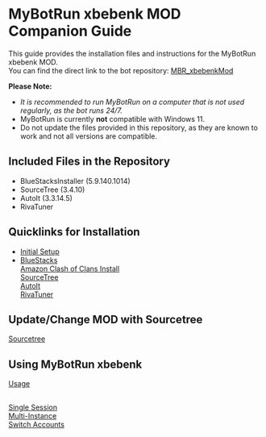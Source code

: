# MyBotRun xbebenk MOD Companion Guide
This guide provides the installation files and instructions for the MyBotRun xbebenk MOD.   
You can find the direct link to the bot repository: [MBR_xbebenkMod](https://github.com/xbebenk/MBR_xbebenkMod)  


**Please Note:** 
* *It is recommended to run MyBotRun on a computer that is not used regularly, as the bot runs 24/7.*
* MyBotRun is currently **not** compatible with Windows 11.
* Do not update the files provided in this repository, as they are known to work and not all versions are compatible.


## Included Files in the Repository
* BlueStacksInstaller (5.9.140.1014)
* SourceTree (3.4.10)
* AutoIt (3.3.14.5)
* RivaTuner

## Quicklinks for Installation
* [Initial Setup](InitialSetup.md) 
 *  [BlueStacks](InitialSetup.md#bluestacks)  
[Amazon Clash of Clans Install](InitialSetup.md#cocinstall)  
[SourceTree](InitialSetup.md#sourcetree)  
[AutoIt](InitialSetup.md#autoit)  
[RivaTuner](InitialSetup.md#rivatuner)  


## Update/Change MOD with Sourcetree
[Sourcetree](Sourcetree.md)  


## Using MyBotRun xbebenk
[Usage](Usage.md)  
## 
[Single Session](Usage.md#single)  
[Multi-Instance](Usage.md#multi)  
[Switch Accounts](Usage.md#switch)  
